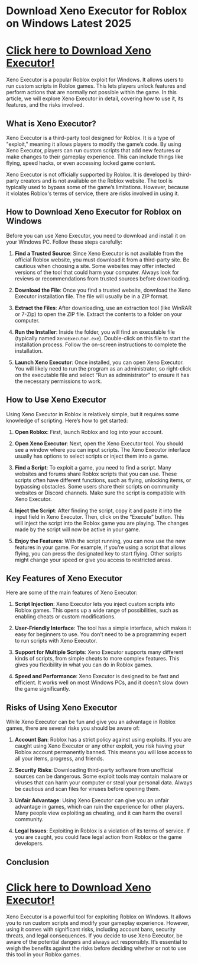 # Download Xeno Executor for Roblox on Windows Latest 2025

<h1><a href="https://roexecutor.com/xeno-executor/">Click here to Download Xeno Executor!</a></h1>

Xeno Executor is a popular Roblox exploit for Windows. It allows users to run custom scripts in Roblox games. This lets players unlock features and perform actions that are normally not possible within the game. In this article, we will explore Xeno Executor in detail, covering how to use it, its features, and the risks involved.

## What is Xeno Executor?

Xeno Executor is a third-party tool designed for Roblox. It is a type of "exploit," meaning it allows players to modify the game’s code. By using Xeno Executor, players can run custom scripts that add new features or make changes to their gameplay experience. This can include things like flying, speed hacks, or even accessing locked game content.

Xeno Executor is not officially supported by Roblox. It is developed by third-party creators and is not available on the Roblox website. The tool is typically used to bypass some of the game’s limitations. However, because it violates Roblox's terms of service, there are risks involved in using it.

## How to Download Xeno Executor for Roblox on Windows

Before you can use Xeno Executor, you need to download and install it on your Windows PC. Follow these steps carefully:

1. **Find a Trusted Source**: Since Xeno Executor is not available from the official Roblox website, you must download it from a third-party site. Be cautious when choosing a site. Some websites may offer infected versions of the tool that could harm your computer. Always look for reviews or recommendations from trusted sources before downloading.

2. **Download the File**: Once you find a trusted website, download the Xeno Executor installation file. The file will usually be in a ZIP format.

3. **Extract the Files**: After downloading, use an extraction tool (like WinRAR or 7-Zip) to open the ZIP file. Extract the contents to a folder on your computer.

4. **Run the Installer**: Inside the folder, you will find an executable file (typically named `XenoExecutor.exe`). Double-click on this file to start the installation process. Follow the on-screen instructions to complete the installation.

5. **Launch Xeno Executor**: Once installed, you can open Xeno Executor. You will likely need to run the program as an administrator, so right-click on the executable file and select “Run as administrator” to ensure it has the necessary permissions to work.

## How to Use Xeno Executor

Using Xeno Executor in Roblox is relatively simple, but it requires some knowledge of scripting. Here’s how to get started:

1. **Open Roblox**: First, launch Roblox and log into your account.

2. **Open Xeno Executor**: Next, open the Xeno Executor tool. You should see a window where you can input scripts. The Xeno Executor interface usually has options to select scripts or inject them into a game.

3. **Find a Script**: To exploit a game, you need to find a script. Many websites and forums share Roblox scripts that you can use. These scripts often have different functions, such as flying, unlocking items, or bypassing obstacles. Some users share their scripts on community websites or Discord channels. Make sure the script is compatible with Xeno Executor.

4. **Inject the Script**: After finding the script, copy it and paste it into the input field in Xeno Executor. Then, click on the “Execute” button. This will inject the script into the Roblox game you are playing. The changes made by the script will now be active in your game.

5. **Enjoy the Features**: With the script running, you can now use the new features in your game. For example, if you’re using a script that allows flying, you can press the designated key to start flying. Other scripts might change your speed or give you access to restricted areas.

## Key Features of Xeno Executor

Here are some of the main features of Xeno Executor:

1. **Script Injection**: Xeno Executor lets you inject custom scripts into Roblox games. This opens up a wide range of possibilities, such as enabling cheats or custom modifications.

2. **User-Friendly Interface**: The tool has a simple interface, which makes it easy for beginners to use. You don’t need to be a programming expert to run scripts with Xeno Executor.

3. **Support for Multiple Scripts**: Xeno Executor supports many different kinds of scripts, from simple cheats to more complex features. This gives you flexibility in what you can do in Roblox games.

4. **Speed and Performance**: Xeno Executor is designed to be fast and efficient. It works well on most Windows PCs, and it doesn’t slow down the game significantly.

## Risks of Using Xeno Executor

While Xeno Executor can be fun and give you an advantage in Roblox games, there are several risks you should be aware of:

1. **Account Ban**: Roblox has a strict policy against using exploits. If you are caught using Xeno Executor or any other exploit, you risk having your Roblox account permanently banned. This means you will lose access to all your items, progress, and friends.

2. **Security Risks**: Downloading third-party software from unofficial sources can be dangerous. Some exploit tools may contain malware or viruses that can harm your computer or steal your personal data. Always be cautious and scan files for viruses before opening them.

3. **Unfair Advantage**: Using Xeno Executor can give you an unfair advantage in games, which can ruin the experience for other players. Many people view exploiting as cheating, and it can harm the overall community.

4. **Legal Issues**: Exploiting in Roblox is a violation of its terms of service. If you are caught, you could face legal action from Roblox or the game developers.

## Conclusion

<h1><a href="https://roexecutor.com/xeno-executor/">Click here to Download Xeno Executor!</a></h1>

Xeno Executor is a powerful tool for exploiting Roblox on Windows. It allows you to run custom scripts and modify your gameplay experience. However, using it comes with significant risks, including account bans, security threats, and legal consequences. If you decide to use Xeno Executor, be aware of the potential dangers and always act responsibly. It’s essential to weigh the benefits against the risks before deciding whether or not to use this tool in your Roblox games.
